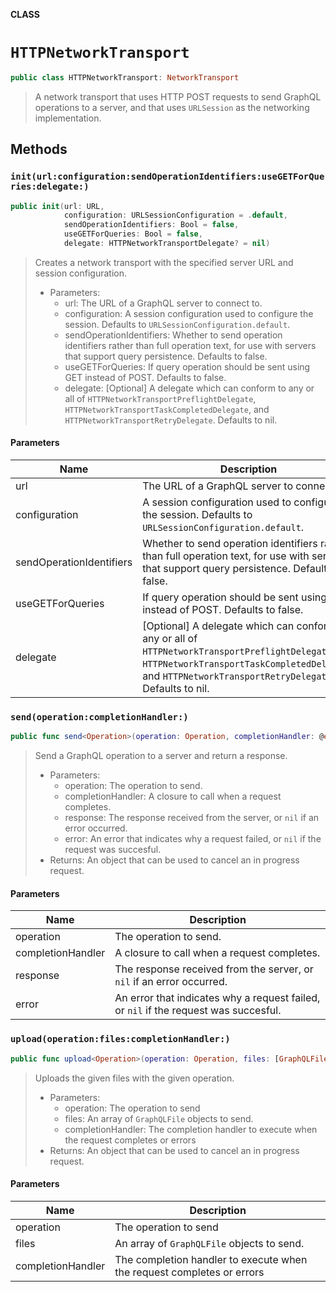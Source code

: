 **CLASS**

# `HTTPNetworkTransport`

```swift
public class HTTPNetworkTransport: NetworkTransport
```

> A network transport that uses HTTP POST requests to send GraphQL operations to a server, and that uses `URLSession` as the networking implementation.

## Methods
### `init(url:configuration:sendOperationIdentifiers:useGETForQueries:delegate:)`

```swift
public init(url: URL,
            configuration: URLSessionConfiguration = .default,
            sendOperationIdentifiers: Bool = false,
            useGETForQueries: Bool = false,
            delegate: HTTPNetworkTransportDelegate? = nil)
```

> Creates a network transport with the specified server URL and session configuration.
>
> - Parameters:
>   - url: The URL of a GraphQL server to connect to.
>   - configuration: A session configuration used to configure the session. Defaults to `URLSessionConfiguration.default`.
>   - sendOperationIdentifiers: Whether to send operation identifiers rather than full operation text, for use with servers that support query persistence. Defaults to false.
>   - useGETForQueries: If query operation should be sent using GET instead of POST. Defaults to false.
>   - delegate: [Optional] A delegate which can conform to any or all of `HTTPNetworkTransportPreflightDelegate`, `HTTPNetworkTransportTaskCompletedDelegate`, and `HTTPNetworkTransportRetryDelegate`. Defaults to nil.

#### Parameters

| Name | Description |
| ---- | ----------- |
| url | The URL of a GraphQL server to connect to. |
| configuration | A session configuration used to configure the session. Defaults to `URLSessionConfiguration.default`. |
| sendOperationIdentifiers | Whether to send operation identifiers rather than full operation text, for use with servers that support query persistence. Defaults to false. |
| useGETForQueries | If query operation should be sent using GET instead of POST. Defaults to false. |
| delegate | [Optional] A delegate which can conform to any or all of `HTTPNetworkTransportPreflightDelegate`, `HTTPNetworkTransportTaskCompletedDelegate`, and `HTTPNetworkTransportRetryDelegate`. Defaults to nil. |

### `send(operation:completionHandler:)`

```swift
public func send<Operation>(operation: Operation, completionHandler: @escaping (_ response: GraphQLResponse<Operation>?, _ error: Error?) -> Void) -> Cancellable
```

> Send a GraphQL operation to a server and return a response.
>
> - Parameters:
>   - operation: The operation to send.
>   - completionHandler: A closure to call when a request completes.
>   - response: The response received from the server, or `nil` if an error occurred.
>   - error: An error that indicates why a request failed, or `nil` if the request was succesful.
> - Returns: An object that can be used to cancel an in progress request.

#### Parameters

| Name | Description |
| ---- | ----------- |
| operation | The operation to send. |
| completionHandler | A closure to call when a request completes. |
| response | The response received from the server, or `nil` if an error occurred. |
| error | An error that indicates why a request failed, or `nil` if the request was succesful. |

### `upload(operation:files:completionHandler:)`

```swift
public func upload<Operation>(operation: Operation, files: [GraphQLFile], completionHandler: @escaping (_ response: GraphQLResponse<Operation>?, _ error: Error?) -> Void) -> Cancellable
```

> Uploads the given files with the given operation.
>
> - Parameters:
>   - operation: The operation to send
>   - files: An array of `GraphQLFile` objects to send.
>   - completionHandler: The completion handler to execute when the request completes or errors
> - Returns: An object that can be used to cancel an in progress request.

#### Parameters

| Name | Description |
| ---- | ----------- |
| operation | The operation to send |
| files | An array of `GraphQLFile` objects to send. |
| completionHandler | The completion handler to execute when the request completes or errors |